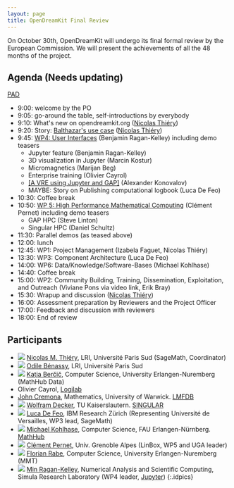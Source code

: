 ```yaml
---
layout: page
title: OpenDreamKit Final Review
---
```


On October 30th, OpenDreamKit will undergo its final formal review
by the European Commission. We will present the achievements of all the
48 months of the project.

## Agenda (Needs updating)

[PAD](https://hackmd.io/TpyMyvlzTPmajWX3TtwfHw)

- 9:00: welcome by the PO
- 9:05: go-around the table, self-introductions by everybody
- 9:10: What's new on opendreamkit.org ([Nicolas Thiéry](http://Nicolas.Thiery.name))
- 9:20: Story: [Balthazar's use case](https://mybinder.org/v2/gh/OpenDreamKit/demo-semigroup-representation-theory/master?filepath=demo.ipynb) ([Nicolas Thiéry](http://Nicolas.Thiery.name))
- 9:45: [WP4: User Interfaces](wp4.pdf) (Benjamin Ragan-Kelley)
    including demo teasers
    - Jupyter feature (Benjamin Ragan-Kelley)
    - 3D visualization in Jupyter (Marcin Kostur)
    - Micromagnetics (Marijan Beg)
    - Enterprise training (Olivier Cayrol)
    - [[A VRE using Jupyter and GAP]](https://github.com/OpenDreamKit/OpenDreamKit.github.io/blob/master/meetings/2019-10-30-Luxembourg/ProjectReview/WP4_lightning_talk-Jupyter_and_GAP.pdf) (Alexander Konovalov)
    - MAYBE: Story on Publishing computational logbook (Luca De Feo)
- 10:30: Coffee break
- 10:50: [WP 5: High Performance Mathematical Computing](WP5_pres.pdf) (Clément Pernet)
    including demo teasers
    - GAP HPC (Steve Linton)
    - Singular HPC (Daniel Schultz)
- 11:30: Parallel demos (as teased above)
- 12:00: lunch
- 12:45: WP1: Project Management (Izabela Faguet, Nicolas Thiéry)
- 13:30: WP3: Component Architecture (Luca De Feo)
- 14:00: WP6: Data/Knowledge/Software-Bases (Michael Kohlhase)
- 14:40: Coffee break
- 15:00: WP2: Community Building, Training, Dissemination, Exploitation, and Outreach (Viviane Pons via video link, Erik Bray)
- 15:30: Wrapup and discussion ([Nicolas Thiéry](http://Nicolas.Thiery.name)) 
- 16:00: Assessment preparation by Reviewers and the Project Officer
- 17:00: Feedback and discussion with reviewers
- 18:00: End of review

## Participants

- ![](http://nicolas.thiery.name/id.jpg) [Nicolas M. Thiéry](http://Nicolas.Thiery.name), LRI, Université Paris Sud (SageMath, Coordinator)
- ![](https://img-0.journaldunet.com/cpztLhBur-LtpWcLV_witkYrvdw=/250x/smart/d8950c0639354214bf9a748c7c4a9f84/ccmcms-jdn/2235975.jpg) [Odile Bénassy](http://github.com/zerline), LRI, Université Paris Sud
- ![](https://kwarc.info/public/images/kbercic.jpg) [Katja Berčič](https://kwarc.info/people/kbercic/), Computer Science, University Erlangen-Nuremberg (MathHub Data)
- Olivier Cayrol, [Logilab](https://www.logilab.fr/)
- [John Cremona](http://homepages.warwick.ac.uk/staff/J.E.Cremona/), Mathematics, University of Warwick.  [LMFDB](http://www.lmfdb.org/)
- ![](https://opc.mfo.de/photoNormal?id=17996) 
[Wolfram Decker](https://www.mathematik.uni-kl.de/agag/personen/leitung/decker/), TU Kaiserslautern. [SINGULAR](https://www.singular.uni-kl.de/)
- ![](https://defeo.lu/img/luca-drink.jpg) [Luca De Feo](https://defeo.lu/), IBM Research Zürich (Representing Université de Versailles, WP3 lead, SageMath)
- ![](https://kwarc.info/public/images/mkohlhase.jpg) [Michael Kohlhase](https://kwarc.info/kohlhase), Computer Science, FAU Erlangen-Nürnberg.  [MathHub](http://mathhub.info/)
- ![](https://ljk.imag.fr/membres/Clement.Pernet/portrait.JPG) [Clément Pernet]( https://ljk.imag.fr/membres/Clement.Pernet), Univ. Grenoble Alpes (LinBox, WP5 and UGA leader)
- ![](https://kwarc.info/people/frabe/florian_rabe_small.jpg) [Florian Rabe](https://kwarc.info/people/frabe/), Computer Science, University Erlangen-Nuremberg (MMT)
- ![](https://secure.gravatar.com/avatar/d5b897c37001627c2e3ad3c1e8a7e6fb?size=40)
  [Min Ragan-Kelley](https://www.simula.no/people/benjaminrk),
  Numerical Analysis and Scientific Computing,
  Simula Research Laboratory
  (WP4 leader, [Jupyter](https://jupyter.org))
{:.idpics}

<style>
.idpics img {
  width: 40px;
  margin: 2px;
  cursor: pointer;
}
.idpics li {
  margin-left: 20px;
  min-height: 42px;
  list-style-type: none;
}
</style>

<script>
document.querySelectorAll('.idpics img').forEach(p => {
  p.parentNode.style.transform = 'translateX(-42px) translateX(-1ex)';
  p.addEventListener('click', () => window.open(p.src));
});
</script>
